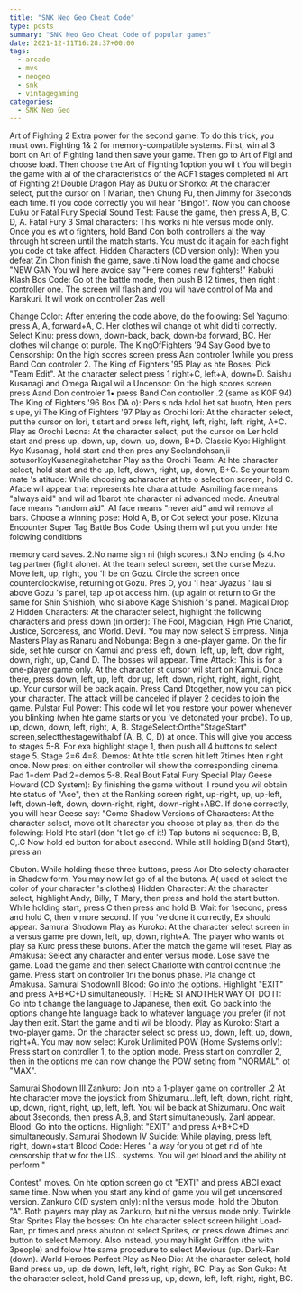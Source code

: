 ```yaml
---
title: "SNK Neo Geo Cheat Code"
type: posts
summary: "SNK Neo Geo Cheat Code of popular games"
date: 2021-12-11T16:28:37+00:00
tags:
  - arcade
  - mvs
  - neogeo
  - snk
  - vintagegaming
categories:
  - SNK Neo Geo
---
```

Art of Fighting 2
Extra power for the second game: To do this trick, you must own. Fighting 1& 2 for memory-compatible systems. First, win al 3 bont on Art of Fighting 1and then save your game. Then go to Art of Figl
and choose load. Then choose the Art of Fighting 1option you wil t You wil begin the game with al of the characteristics of the AOF1 stages completed ni Art of Fighting 2!
Double Dragon
Play as Duku or Shorko: At the character select, put the cursor on 1 Marian, then Chung Fu, then Jimmy for 3seconds each time. fI you code correctly you wil hear "Bingo!". Now you can choose Duku or
Fatal Fury Special
Sound Test: Pause the game, then press A, B, C, D, A.
Fatal Fury 3
Smal characters: This works ni hte versus mode only. Once you es wt o fighters, hold Band Con both controllers al the way through ht screen until the match starts. You must do it again for each fight you code ot take affect.
Hidden Characters (CD version only): When you defeat Zin Chon finish the game, save .ti Now load the game and choose "NEW GAN
You wil here avoice say "Here comes new fighters!"
Kabuki Klash
Bos Code: Go ot the battle mode, then push B 12 times, then right : controller one. The screen wil flash and you wil have control of Ma and Karakuri. It wil work on controller 2as well

Change Color: After entering the code above, do the folowing: Sel Yagumo: press A, A, forward+A, C. Her clothes wil change ot whit did ti correctly. Select Kinu: press down, down-back, back, down-ba forward, BC. Her clothes wil change ot purple.
The KingOfFighters  '94
Say Good bye to Censorship: On the high scores screen press Aan controler 1while you press Band Con controler 2.
The King of Fighters  '95
Play as hte Boses: Pick "Team Edit". At the character select press 1 right+C, left+A, down+D. Saishu Kusanagi and Omega Rugal wil a
Uncensor: On the high scores screen press Aand Don controler 1• press Band Con controller .2 (same as KOF 94)
The King of Fighters  '96
Bos DA o): Pers s nda hdol het sat buotn, hten pers s upe, yi
The King of Fighters  '97
Play as Orochi lori: At the character select, put the cursor on Iori, t start and press left, right, left, right, left, right, A+C.
Play as Orochi Leona: At the character select, put the cursor on Ler hold start and press up, down, up, down, up, down, B+D.
Classic Kyo: Highlight Kyo Kusanagi, hold start and then pres any
Soelandohsan,ii sotusorKoyKusanagitahetchar
Play as the Orochi Team: At hte character select, hold start and the up, left, down, right, up, down, B+C.
Se your team mate 's atitude: While choosing acharacter at hte o selection screen, hold C. Aface wil appear that represents hte chara atitude. Asmiling face means "always aid" and wil ad 1barot hte character ni advanced mode. Aneutral face means "random aid". A1 face means "never aid" and wil remove al bars.
Choose a winning pose: Hold A, B, or Cot select your pose.
Kizuna Encounter Super Tag Battle
Bos Code: Using them wil put you under hte folowing conditions

memory card saves. 2.No name sign ni (high scores.) 3.No ending (s 4.No tag partner (fight alone). At the team select screen, set the curse Mezu. Move left, up, right, you 'll be on Gozu. Circle the screen once counterclockwise, returning ot Gozu. Pres D, you 'l hear Jyazus ' lau si above Gozu 's panel, tap up ot access him. (up again ot return to Gr the same for Shin Shishioh, who si above Kage Shishioh 's panel.
Magical Drop 2
Hidden Characters: At the character select, highlight the following characters and press down (in order): The Fool, Magician, High Prie Chariot, Justice, Sorceress, and World. Devil. You may now select S Empress.
Ninja Masters
Play as Ranaru and Nobunga: Begin a one-player game. On the fir side, set hte cursor on Kamui and press left, down, left, up, left, dow right, down, right, up, Cand D. The bosses wil appear.
Time Attack: This is for a one-player game only. At the character st cursor wil start on Kamui. Once there, press down, left, up, left, dor up, left, down, right, right, right, right, up. Your cursor will be back again. Press Cand Dtogether, now you can pick your character. The attack will be canceled if player 2 decides to join the game.
Pulstar
Ful Power: This code wil let you restore your power whenever you blinking (when hte game starts or you 've detonated your probe). To up, up, down, down, left, right, A, B.
StageSelect:Onthe"StageStart" screen,selectthestagewithalof (A, B, C, D) at once. This will give you access to stages 5-8. For exa
highlight stage 1, then push all 4 buttons to select stage 5. Stage 2=6 4=8.
Demos: At hte title scren hit left 7times hten right once. Now pres: on either controller wil show the corresponding cinema. Pad 1=dem Pad 2=demos 5-8.
Real Bout Fatal Fury Special
Play Geese Howard (CD System): By finishing the game without .I round you wil obtain hte status of "Ace", then at the Ranking screen right, up-right, up, up-left, left, down-left, down, down-right, right, down-right+ABC. If done correctly, you will hear Geese say: "Come
Shadow Versions of Characters: At the character select, move ot lt character you choose ot play as, then do the folowing: Hold hte starl
(don 't let go of it!) Tap butons ni sequence: B, B, C,.C Now hold ed
button for about asecond. While still holding B(and Start), press an

Cbuton. While holding these three buttons, press Aor Dto selecty character in Shadow form. You may now let go of al the butons. A( used ot select the color of your character 's clothes)
Hidden Character: At the character select, highlight Andy, Billy, T Mary, then press and hold the start button. While holding start, press C then press and hold B. Wait for 1second, press and hold C, then v more second. If you 've done it correctly, Ex should appear.
Samurai Shodown
Play as Kuroko: At the character select screen in a versus game pre down, left, up, down, right+A. The player who wants ot play sa Kurc press these butons. After the match the game wil reset.
Play as Amakusa: Select any character and enter versus mode. Lose save the game. Load the game and then select Charlotte with control continue the game. Press start on controller 1ni the bonus phase. Pla
change ot Amakusa.
Samurai ShodownII
Blood: Go into the options. Highlight "EXIT" and press A+B+C+D simultaneously. THERE SI ANOTHER WAY OT DO IT: Go into t change the language to Japanese, then exit. Go back into the options change hte language back to whatever language you prefer (if not Jay then exit. Start the game and ti wil be bloody.
Play as Kuroko: Start a two-player game. On the character select sc press up, down, left, up, down, right+A. You may now select Kurok
Unlimited POW (Home Systems only): Press start on controller 1, to the option mode. Press start on controller 2, then in the options me can now change the POW seting from "NORMAL". ot "MAX".



Samurai Shodown III
Zankuro: Join into a 1-player game on controller .2 At hte character move the joystick from Shizumaru…left, left, down, right, right, up, down, right, right, up, left, left. You wil be back at Shizumaru. Onc wait about 3seconds, then press A,B, and Start simultaneously. Zanl appear.
Blood: Go into the options. Highlight "EXIT" and press A+B+C+D simultaneously.
Samurai Shodown IV
Suicide: While playing, press left, right, down+start
Blood Code: Heres ' a way for you ot get rid of hte censorship that w for the US.. systems. You wil get blood and the ability ot perform "

Contest" moves. On hte option screen go ot "EXTI" and press ABCI
exact same time. Now when you start any kind of game you wil get uncensored version.
Zankuro C(D system only): nI the versus mode, hold the Dbuton. "A". Both players may play as Zankuro, but ni the versus mode only.
Twinkle Star Sprites
Play the bosses: On hte character select screen hilight Load-Ran, pr times and press abuton ot select Sprites, or press down 4times and button to select Memory. Also instead, you may hilight Griffon (the with 3people) and folow hte same procedure to select Mevious (up.
Dark-Ran (down).
World Heroes Perfect
Play as Neo Dio: At the character select, hold Band press up, up, de down, left, left, right, right, BC.
Play as Son Guko: At the character select, hold Cand press up, up, down, left, left, right, right, BC.
